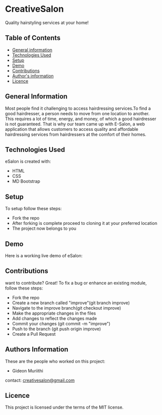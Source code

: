# CreativeSalon
Quality hairstyling services at your home!

## Table of Contents
* [General information](#general-information)
* [Technologies Used](#technologies-used)
* [Setup](#setup)
* [Demo](#demo)
* [Contributions](#contributions)
* [Author's information](#author's-information)
* [Licence](#licence)

## General Information
Most people find it challenging to access hairdressing services.To find a good hairdresser, a person needs to move from one location to another. This requires a lot of time, energy, and money, of which a good hairdresser is not guaranteed. 
That is why our team came up with E-Salon, a web application that allows  customers to access  quality and affordable hairdressing services from hairdressers at the comfort of their homes.  

## Technologies Used
eSalon is created with:
* HTML
* CSS
* MD Bootstrap

## Setup
To setup follow these steps:
* Fork the repo
* After forking is complete proceed to cloning it at your preferred location
* The project now belongs to you

## Demo
Here is a working live demo of eSalon:


## Contributions
want to contribute? Great!
To fix a bug or enhance an existing module, follow these steps:
* Fork the repo
* Create a new branch called "improve"(git branch improve)
* Navigate to the improve branch(git checkout improve)
* Make the appropriate changes in the files
* Add changes to reflect the changes made
* Commit your changes (git commit -m "improve")
* Push to the branch (git push origin improve)
* Create a Pull Request

## Authors Information
These are the people who worked on this project:
* Gideon Muriithi

contact: creativesalon@gmail.com

## Licence
This project is licensed under the terms of the MIT license.
